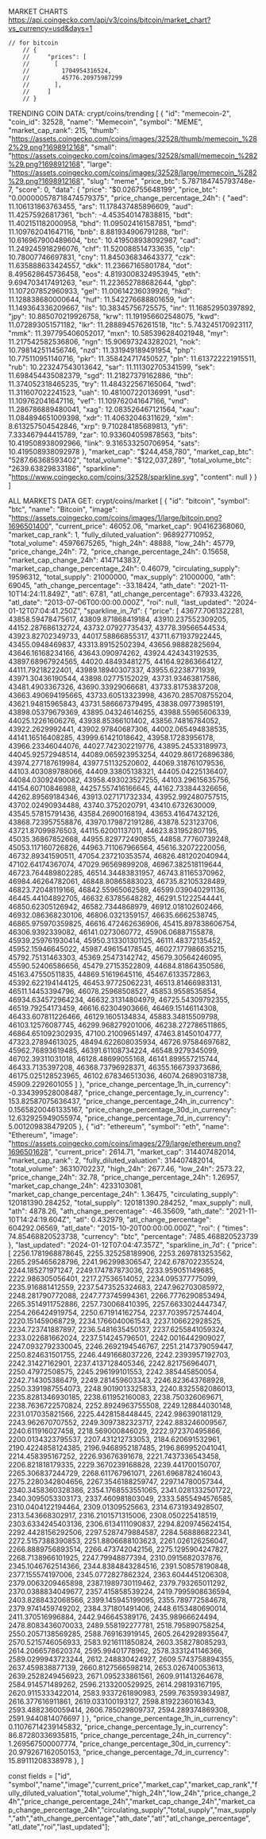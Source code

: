 MARKET CHARTS https://api.coingecko.com/api/v3/coins/bitcoin/market_chart?vs_currency=usd&days=1

    // for bitcoin
        // {
        //     "prices": [
        //       [
        //         1704954316524,
        //         45776.20975987299
        //       ],
        //     ]
        // }


TRENDING COIN DATA: crypt/coins/trending
[
    {
        "id": "memecoin-2",
        "coin_id": 32528,
        "name": "Memecoin",
        "symbol": "MEME",
        "market_cap_rank": 215,
        "thumb": "https://assets.coingecko.com/coins/images/32528/thumb/memecoin_%282%29.png?1698912168",
        "small": "https://assets.coingecko.com/coins/images/32528/small/memecoin_%282%29.png?1698912168",
        "large": "https://assets.coingecko.com/coins/images/32528/large/memecoin_%282%29.png?1698912168",
        "slug": "meme",
        "price_btc": 5.787184745793748e-7,
        "score": 0,
        "data": {
            "price": "$0.026755648199",
            "price_btc": "0.000000578718474579375",
            "price_change_percentage_24h": {
                "aed": 11.106131863763455,
                "ars": 11.178437485896609,
                "aud": 11.42575926817361,
                "bch": -4.453540147838815,
                "bdt": 11.402151182000958,
                "bhd": 11.095024161587851,
                "bmd": 11.109762041647116,
                "bnb": 8.881934906791288,
                "brl": 10.616967900489604,
                "btc": 10.419508938092987,
                "cad": 11.249245918296076,
                "chf": 11.520088514733635,
                "clp": 10.78007746697831,
                "cny": 11.845036834643377,
                "czk": 11.635888633424557,
                "dkk": 11.23667165801784,
                "dot": 8.495628645736458,
                "eos": 4.8193008324953945,
                "eth": 9.694703417491263,
                "eur": 11.223652788682644,
                "gbp": 11.107207852960933,
                "gel": 11.00614236039926,
                "hkd": 11.128838680000644,
                "huf": 11.542276688801659,
                "idr": 11.149364336209667,
                "ils": 10.38345756725575,
                "inr": 11.16852950397892,
                "jpy": 10.885070219926758,
                "krw": 11.191956602548075,
                "kwd": 11.072893051571182,
                "lkr": 11.288894576261518,
                "ltc": 5.743245170923117,
                "mmk": 11.397795406052017,
                "mxn": 10.585396284021948,
                "myr": 11.217542582536806,
                "ngn": 15.906973243282021,
                "nok": 10.798142511456746,
                "nzd": 11.331949189491954,
                "php": 10.775110951140716,
                "pkr": 11.358424717450527,
                "pln": 11.613722221915511,
                "rub": 10.223247543013642,
                "sar": 11.111302705341599,
                "sek": 11.698454435082379,
                "sgd": 11.21827379162886,
                "thb": 11.374052318465235,
                "try": 11.484322567165064,
                "twd": 11.311607022241523,
                "uah": 10.481007220136991,
                "usd": 11.109762041647116,
                "vef": 11.109762041647166,
                "vnd": 11.286786889480041,
                "xag": 12.083526467121564,
                "xau": 11.084894651009398,
                "xdr": 11.40632046311629,
                "xlm": 8.613257504542846,
                "xrp": 9.710284185689813,
                "yfi": 7.333467944415789,
                "zar": 10.933604059878563,
                "bits": 10.419508938092966,
                "link": 9.316533250706954,
                "sats": 10.419508938092978
            },
            "market_cap": "$244,458,780",
            "market_cap_btc": "5287.66368593402",
            "total_volume": "$122,037,289",
            "total_volume_btc": "2639.63829833186",
            "sparkline": "https://www.coingecko.com/coins/32528/sparkline.svg",
            "content": null
        }
    }
]



ALL MARKETS DATA GET: crypt/coins/market
[
  {
    "id": "bitcoin",
    "symbol": "btc",
    "name": "Bitcoin",
    "image": "https://assets.coingecko.com/coins/images/1/large/bitcoin.png?1696501400",
    "current_price": 46052.06,
    "market_cap": 904162368060,
    "market_cap_rank": 1,
    "fully_diluted_valuation": 968927710952,
    "total_volume": 45976675265,
    "high_24h": 48888,
    "low_24h": 45779,
    "price_change_24h": 72,
    "price_change_percentage_24h": 0.15658,
    "market_cap_change_24h": 4147143837,
    "market_cap_change_percentage_24h": 0.46079,
    "circulating_supply": 19596312,
    "total_supply": 21000000,
    "max_supply": 21000000,
    "ath": 69045,
    "ath_change_percentage": -33.18424,
    "ath_date": "2021-11-10T14:24:11.849Z",
    "atl": 67.81,
    "atl_change_percentage": 67933.43226,
    "atl_date": "2013-07-06T00:00:00.000Z",
    "roi": null,
    "last_updated": "2024-01-12T07:04:41.250Z",
    "sparkline_in_7d": {
      "price": [
        43677.7061322281,
        43858.59478475617,
        43809.871868419184,
        43910.237552309205,
        44152.287686132724,
        43732.07927735437,
        43778.39566544534,
        43923.82702349733,
        44017.58866855317,
        43711.671937922445,
        43455.0948469837,
        43313.89152502394,
        43656.98882825694,
        43646.16168234166,
        43643.090974262,
        43924.424343192535,
        43897.68967924565,
        44020.48493481275,
        44164.92863664127,
        44111.79218222401,
        43989.18940307337,
        43955.62238771939,
        43971.30436190544,
        43898.02775152029,
        43731.93463817586,
        43481.4903367326,
        43690.33929066681,
        43733.81753837208,
        43663.490694195665,
        43733.60513323998,
        43670.285708755204,
        43621.94815965843,
        43731.586667379495,
        43838.09773985191,
        43898.05379679369,
        43895.043246146255,
        43988.55965606339,
        44025.12261606276,
        43938.85366101402,
        43856.74816784052,
        43922.2629992441,
        43902.97840687306,
        44002.065494838535,
        44141.16516408285,
        43999.61421018642,
        43958.17283956178,
        43966.23346044076,
        44027.742302219776,
        43895.24533189973,
        44045.92572948514,
        44089.065923953254,
        44029.861726896386,
        43974.277187619984,
        43977.51132520602,
        44069.318761079536,
        44103.403089788066,
        44409.33805138321,
        44405.04225136407,
        44084.03092490082,
        43958.493023527255,
        44103.29615635756,
        44154.60710846988,
        44257.557416166645,
        44162.733844326656,
        44262.89569184346,
        43913.027171732334,
        43952.992480757515,
        43702.02490934488,
        43740.3752020791,
        43410.6732630009,
        43545.57815791436,
        43584.26900168194,
        43653.41647432126,
        43868.723957558876,
        43970.179872191286,
        43878.523123706,
        43721.87099876503,
        44115.62001137011,
        44623.831952807195,
        45035.36867852668,
        44955.829772490855,
        44858.77760739248,
        45053.117160726826,
        44963.711067966564,
        45616.32072220056,
        46732.89341590511,
        47054.237210353574,
        46826.481202040944,
        47102.64174367074,
        47029.96569899208,
        46967.382518119644,
        46723.764489802285,
        46514.34483831957,
        46743.81165370962,
        46984.46264782061,
        46848.80865883023,
        46735.82105328489,
        46823.72048119166,
        46842.55965062589,
        46599.039040291136,
        46445.44104892705,
        46632.63785648282,
        46291.51222544441,
        46850.62305126942,
        46582.7344868979,
        46912.018102602466,
        46932.086368230106,
        46806.0321359157,
        46635.6662538745,
        46865.975970359825,
        46616.472462636906,
        45415.897838606754,
        46306.9392339082,
        46141.0273060772,
        45906.06887155878,
        45939.259761930414,
        45950.313301301125,
        46111.48372135452,
        45952.15946645022,
        45987.496154178545,
        46027.177986635215,
        45792.75131463303,
        45369.25473142742,
        45679.30564246095,
        45590.52406586656,
        45479.27153522809,
        44684.81864350586,
        45163.47550511835,
        44869.51619645116,
        45467.6133572863,
        45392.622194144125,
        46453.97725062231,
        46513.81466983131,
        46511.14453394796,
        46078.25968508527,
        45853.9558535854,
        46934.634572964234,
        46632.31314804979,
        46725.54309792355,
        46519.79254173459,
        46616.62304903666,
        46469.15146114308,
        46433.607811226466,
        46129.1605134834,
        45883.34815509798,
        46103.12576087745,
        46299.968279201006,
        46238.272786511865,
        46864.651092302935,
        47100.21009651497,
        47463.81450104777,
        47323.27894613025,
        48494.622608035934,
        46726.97584697682,
        45962.76893619485,
        46391.61108734224,
        46548.9279345099,
        46702.39311031018,
        46128.48699055168,
        46141.899557215744,
        46433.7135397208,
        46368.73796928371,
        46355.166739373686,
        46175.025128523965,
        46102.678346513036,
        46074.26890318738,
        45909.2292601055
      ]
    },
    "price_change_percentage_1h_in_currency": -0.334399528008487,
    "price_change_percentage_1y_in_currency": 153.82587075636437,
    "price_change_percentage_24h_in_currency": 0.15658200461335167,
    "price_change_percentage_30d_in_currency": 12.632925949055974,
    "price_change_percentage_7d_in_currency": 5.001209838479205
  },
  {
    "id": "ethereum",
    "symbol": "eth",
    "name": "Ethereum",
    "image": "https://assets.coingecko.com/coins/images/279/large/ethereum.png?1696501628",
    "current_price": 2614.71,
    "market_cap": 314407482014,
    "market_cap_rank": 2,
    "fully_diluted_valuation": 314407482014,
    "total_volume": 36310702237,
    "high_24h": 2677.46,
    "low_24h": 2573.22,
    "price_change_24h": 32.78,
    "price_change_percentage_24h": 1.26957,
    "market_cap_change_24h": 4233103081,
    "market_cap_change_percentage_24h": 1.36475,
    "circulating_supply": 120181390.284252,
    "total_supply": 120181390.284252,
    "max_supply": null,
    "ath": 4878.26,
    "ath_change_percentage": -46.35609,
    "ath_date": "2021-11-10T14:24:19.604Z",
    "atl": 0.432979,
    "atl_change_percentage": 604292.06569,
    "atl_date": "2015-10-20T00:00:00.000Z",
    "roi": {
      "times": 74.85468820523738,
      "currency": "btc",
      "percentage": 7485.468820523739
    },
    "last_updated": "2024-01-12T07:04:47.357Z",
    "sparkline_in_7d": {
      "price": [
        2256.1781968878645,
        2255.325258189906,
        2253.2697813253562,
        2265.295465628796,
        2241.962998306547,
        2242.678702235524,
        2244.185271971247,
        2249.174787873036,
        2233.959051149685,
        2222.986305056401,
        2217.27536514052,
        2234.095377775099,
        2235.916881412559,
        2237.5473525324683,
        2247.962703085972,
        2248.281790772088,
        2247.773745994361,
        2266.7776290853494,
        2265.3514911752886,
        2257.730068410395,
        2257.6633024447347,
        2254.266424919754,
        2250.671914162754,
        2237.7039572574404,
        2220.151459068729,
        2234.1766040061543,
        2237.106622928525,
        2234.723741887897,
        2236.5481635450137,
        2237.6255841059324,
        2233.022681662024,
        2237.514245796501,
        2242.0016442909027,
        2247.0932792330045,
        2246.2692194546767,
        2251.2147379059447,
        2250.824631501755,
        2246.4491668037226,
        2242.2393957192703,
        2242.31427162901,
        2237.4137128405346,
        2242.821756964071,
        2250.47972508575,
        2245.296199101553,
        2242.385445850054,
        2242.714305386479,
        2249.281459603343,
        2246.823643768928,
        2250.3391987554073,
        2248.9019013325833,
        2240.8325582086013,
        2235.8281346930185,
        2238.611952160083,
        2238.750326069671,
        2238.7636722570824,
        2252.8924963755508,
        2249.128844030148,
        2231.017035821566,
        2225.4428158448445,
        2242.986390181129,
        2243.962670707552,
        2249.3097382323717,
        2242.883246009567,
        2240.611916027458,
        2218.569000846029,
        2222.972370495866,
        2200.0134323795537,
        2207.431212733053,
        2184.620691532961,
        2190.4224858124385,
        2196.9468952187485,
        2196.869952041041,
        2214.458395167252,
        2226.93676391678,
        2221.7437336543458,
        2206.821818179335,
        2229.3670239168828,
        2239.441700150707,
        2265.306837244729,
        2268.611767961071,
        2261.6968782416043,
        2275.2280342804656,
        2267.3546188259747,
        2297.14780057344,
        2340.3458360328386,
        2354.1768553551065,
        2341.0281332501722,
        2340.3095053303173,
        2337.460981803049,
        2333.5855494576585,
        2310.0404122194464,
        2309.01309525663,
        2314.6731934928507,
        2313.543668302917,
        2316.2101571315006,
        2308.050225418519,
        2303.6334245403136,
        2306.6134111090837,
        2294.8209745624154,
        2292.4428156292506,
        2297.5287479884587,
        2284.568886822341,
        2272.5157388390853,
        2251.8806688103623,
        2261.026126256047,
        2266.8889756893514,
        2266.473742042156,
        2275.1295904247827,
        2268.7138966101925,
        2247.79948877394,
        2310.0915682037876,
        2345.1046762514366,
        2344.8384843284516,
        2391.508578190848,
        2377.155574197006,
        2345.0772827862324,
        2363.6044451206308,
        2379.0063209465898,
        2387.1989730119462,
        2379.793265011292,
        2370.0388834049677,
        2357.415858539224,
        2419.7995908636594,
        2403.8288432068566,
        2399.145945199095,
        2355.789772584678,
        2379.9741459749202,
        2384.371801491406,
        2448.6153480690014,
        2411.370516996884,
        2442.946645389176,
        2435.98966624494,
        2478.8083436070033,
        2489.558192277781,
        2518.795890758254,
        2550.2057138569285,
        2588.769163919145,
        2605.2642928935647,
        2570.5215746056933,
        2583.9216111850824,
        2603.358278085293,
        2614.2066578620374,
        2595.99401778962,
        2578.3331241146366,
        2589.0299943723244,
        2612.248830424927,
        2609.5743758894355,
        2637.459838877139,
        2660.8127566598214,
        2653.026740053613,
        2639.2528249456923,
        2671.095233861561,
        2609.911413264678,
        2584.914571489262,
        2596.2133200529925,
        2614.298193167195,
        2620.9115333422014,
        2583.9337261890983,
        2599.763593934987,
        2616.377616911861,
        2619.033100193127,
        2598.8192236016343,
        2593.4882360059414,
        2606.785029809737,
        2594.289374869308,
        2591.9440814076697
      ]
    },
    "price_change_percentage_1h_in_currency": 0.11076714239145832,
    "price_change_percentage_1y_in_currency": 86.87280336935815,
    "price_change_percentage_24h_in_currency": 1.269567500007774,
    "price_change_percentage_30d_in_currency": 20.979267162050153,
    "price_change_percentage_7d_in_currency": 15.89111208338978
  },
]

const fields = ["id", "symbol","name","image","current_price","market_cap","market_cap_rank","fully_diluted_valuation","total_volume","high_24h","low_24h","price_change_24h","price_change_percentage_24h","market_cap_change_24h","market_cap_change_percentage_24h","circulating_supply","total_supply","max_supply","ath","ath_change_percentage","ath_date","atl","atl_change_percentage", "atl_date","roi","last_updated"];


